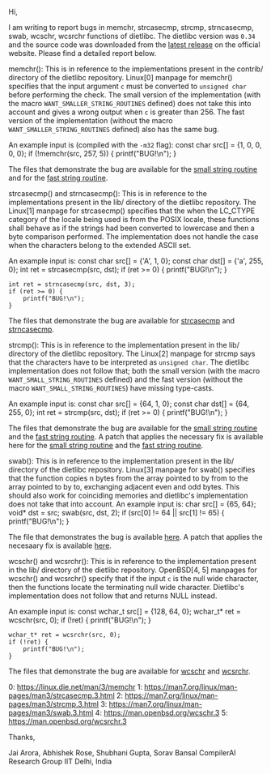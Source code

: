 Hi,

I am writing to report bugs in memchr, strcasecmp, strcmp, strncasecmp, swab, wcschr, wcsrchr functions of dietlibc. The dietlibc version was `0.34` and the source code was downloaded from the [latest release](http://www.fefe.de/dietlibc/dietlibc-0.34.tar.xz) on the official website.
Please find a detailed report below.

memchr():
This is in reference to the implementations present in the contrib/ directory of the dietlibc repository.
Linux[0] manpage for memchr() specifies that the input argument `c` must be converted to `unsigned char` before performing the check. 
The small version of the implementation (with the macro `WANT_SMALLER_STRING_ROUTINES` defined) does not take this into account and gives a wrong output when `c` is greater than 256. The fast version of the implementation (without the macro `WANT_SMALLER_STRING_ROUTINES` defined) also has the same bug.

An example input is (compiled with the `-m32` flag):
    const char src[] = {1, 0, 0, 0, 0};
    if (!memchr(src, 257, 5)) {
        printf("BUG!\n");
    }

The files that demonstrate the bug are available for the [small string routine](https://github.com/compilerai/bug-reports/blob/master/bug_files/dietlibc_memchr_contrib-small_bug.c) and for the [fast string routine](https://github.com/compilerai/bug-reports/blob/master/bug_files/dietlibc_memchr_contrib-fast_bug.c).

strcasecmp() and strncasecmp():
This is in reference to the implementations present in the lib/ directory of the dietlibc repository.
The Linux[1] manpage for strcasecmp() specifies that the when the LC_CTYPE category of the locale being used is from the POSIX locale, these functions shall behave as if the strings had been converted to lowercase and then a byte comparison performed. The implementation does not handle the case when the characters belong to the extended ASCII set.

An example input is:
    const char src[] = {'A', 1, 0};
    const char dst[] = {'a', 255, 0};
    int ret = strcasecmp(src, dst);
    if (ret >= 0) {
        printf("BUG!\n");
    }

    int ret = strncasecmp(src, dst, 3);
    if (ret >= 0) {
        printf("BUG!\n");
    }

The files that demonstrate the bug are available for [strcasecmp](https://github.com/compilerai/bug-reports/blob/master/bug_files/dietlibc_strcasecmp_bug.c) and [strncasecmp](https://github.com/compilerai/bug-reports/blob/master/bug_files/dietlibc_strncasecmp_bug.c).

strcmp():
This is in reference to the implementation present in the lib/ directory of the dietlibc repository.
The Linux[2] manpage for strcmp says that the characters have to be interpreted as `unsigned char`. The dietlibc implementation does not follow that; both the small version (with the macro `WANT_SMALL_STRING_ROUTINES` defined) and the fast version (without the macro `WANT_SMALL_STRING_ROUTINES`) have missing type-casts.

An example input is:
    const char src[] = {64, 1, 0};
    const char dst[] = {64, 255, 0};
    int ret = strcmp(src, dst);
    if (ret >= 0) {
        printf("BUG!\n");
    }

The files that demonstrate the bug are available for the [small string routine](https://github.com/compilerai/bug-reports/blob/master/bug_files/dietlibc_strcmp-small_bug.c) and the [fast string routine](https://github.com/compilerai/bug-reports/blob/master/bug_files/dietlibc_strcmp-fast_bug.c).
A patch that applies the necessary fix is available here for the [small string routine](https://github.com/compilerai/bug-reports/blob/master/patch/dietlibc_strcmp-small.patch) and the [fast string routine](https://github.com/compilerai/bug-reports/blob/master/patch/dietlibc_strcmp-fast.patch).

swab():
This is in reference to the implementation present in the lib/ directory of the dietlibc repository.
Linux[3] manpage for swab() specifies that the function copies n bytes from the array pointed to by from to the array pointed to by to, exchanging adjacent even and odd bytes. This should also work for coinciding memories and dietlibc's implementation does not take that into account.
An example input is:
    char src[] = {65, 64};
    void* dst = src;
    swab(src, dst, 2);
    if (src[0] != 64 || src[1] != 65) {
		printf("BUG!\n");
	}

The file that demonstrates the bug is available [here](https://github.com/compilerai/bug-reports/blob/master/bug_files/dietlibc_swab_bug.c).
A patch that applies the necesaary fix is available [here](https://github.com/compilerai/bug-reports/blob/master/patch/dietlibc_swab.patch).

wcschr() and wcsrchr():
This is in reference to the implementation present in the lib/ directory of the dietlibc repository.
OpenBSD[4, 5] manpages for wcschr() and wcsrchr() specify that if the input `c` is the null wide character, then the functions locate the terminating null wide character. Dietlibc's implementation does not follow that and returns NULL instead.

An example input is:
    const wchar_t src[] = {128, 64, 0};
    wchar_t* ret = wcschr(src, 0);
    if (!ret) {
        printf("BUG!\n");
    }
    
    wchar_t* ret = wcsrchr(src, 0);
    if (!ret) {
        printf("BUG!\n");
    }

The files that demonstrate the bug are available for [wcschr](https://github.com/compilerai/bug-reports/blob/master/bug_files/dietlibc_wcschr_bug.c) and [wcsrchr](https://github.com/compilerai/bug-reports/blob/master/bug_files/dietlibc_wcsrchr_bug.c).

0: https://linux.die.net/man/3/memchr
1: https://man7.org/linux/man-pages/man3/strcasecmp.3.html
2: https://man7.org/linux/man-pages/man3/strcmp.3.html
3: https://man7.org/linux/man-pages/man3/swab.3.html
4: https://man.openbsd.org/wcschr.3
5: https://man.openbsd.org/wcsrchr.3

Thanks,

Jai Arora, Abhishek Rose, Shubhani Gupta, Sorav Bansal
CompilerAI Research Group
IIT Delhi, India